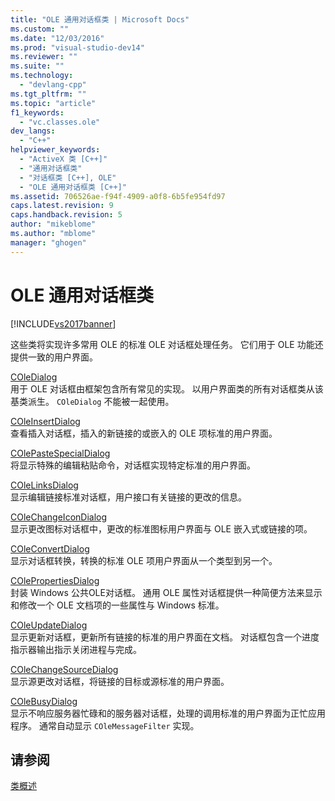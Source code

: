 ```yaml
---
title: "OLE 通用对话框类 | Microsoft Docs"
ms.custom: ""
ms.date: "12/03/2016"
ms.prod: "visual-studio-dev14"
ms.reviewer: ""
ms.suite: ""
ms.technology: 
  - "devlang-cpp"
ms.tgt_pltfrm: ""
ms.topic: "article"
f1_keywords: 
  - "vc.classes.ole"
dev_langs: 
  - "C++"
helpviewer_keywords: 
  - "ActiveX 类 [C++]"
  - "通用对话框类"
  - "对话框类 [C++], OLE"
  - "OLE 通用对话框类 [C++]"
ms.assetid: 706526ae-f94f-4909-a0f8-6b5fe954fd97
caps.latest.revision: 9
caps.handback.revision: 5
author: "mikeblome"
ms.author: "mblome"
manager: "ghogen"
---
```

# OLE 通用对话框类
[!INCLUDE[vs2017banner](../assembler/inline/includes/vs2017banner.md)]

这些类将实现许多常用 OLE 的标准 OLE 对话框处理任务。  它们用于 OLE 功能还提供一致的用户界面。  
  
 [COleDialog](../mfc/reference/coledialog-class.md)  
 用于 OLE 对话框由框架包含所有常见的实现。  以用户界面类的所有对话框类从该基类派生。  `COleDialog` 不能被一起使用。  
  
 [COleInsertDialog](../mfc/reference/coleinsertdialog-class.md)  
 查看插入对话框，插入的新链接的或嵌入的 OLE 项标准的用户界面。  
  
 [COlePasteSpecialDialog](../mfc/reference/colepastespecialdialog-class.md)  
 将显示特殊的编辑粘贴命令，对话框实现特定标准的用户界面。  
  
 [COleLinksDialog](../mfc/reference/colelinksdialog-class.md)  
 显示编辑链接标准对话框，用户接口有关链接的更改的信息。  
  
 [COleChangeIconDialog](../mfc/reference/colechangeicondialog-class.md)  
 显示更改图标对话框中，更改的标准图标用户界面与 OLE 嵌入式或链接的项。  
  
 [COleConvertDialog](../mfc/reference/coleconvertdialog-class.md)  
 显示对话框转换，转换的标准 OLE 项用户界面从一个类型到另一个。  
  
 [COlePropertiesDialog](../mfc/reference/colepropertiesdialog-class.md)  
 封装 Windows 公共OLE对话框。  通用 OLE 属性对话框提供一种简便方法来显示和修改一个 OLE 文档项的一些属性与 Windows 标准。  
  
 [COleUpdateDialog](../mfc/reference/coleupdatedialog-class.md)  
 显示更新对话框，更新所有链接的标准的用户界面在文档。  对话框包含一个进度指示器输出指示关闭进程与完成。  
  
 [COleChangeSourceDialog](../mfc/reference/colechangesourcedialog-class.md)  
 显示源更改对话框，将链接的目标或源标准的用户界面。  
  
 [COleBusyDialog](../mfc/reference/colebusydialog-class.md)  
 显示不响应服务器忙碌和的服务器对话框，处理的调用标准的用户界面为正忙应用程序。  通常自动显示 `COleMessageFilter` 实现。  
  
## 请参阅  
 [类概述](../mfc/class-library-overview.md)